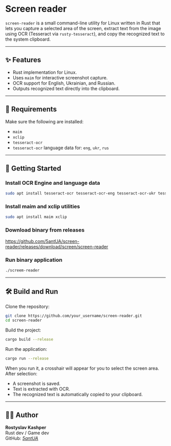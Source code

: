 # Screen reader

`screen-reader` is a small command-line utility for Linux written in Rust that lets you capture a selected area of the screen, extract text from the image using OCR (Tesseract via `rusty-tesseract`), and copy the recognized text to the system clipboard.

---

## ✨ Features

- Rust implementation for Linux.
- Uses `maim` for interactive screenshot capture.
- OCR support for English, Ukrainian, and Russian.
- Outputs recognized text directly into the clipboard.

---

## 📄 Requirements

Make sure the following are installed:

- `maim`
- `xclip`
- `tesseract-ocr`
- `tesseract-ocr` language data for: `eng`, `ukr`, `rus`

---

## 🚀 Getting Started

### Install OCR Engine and language data

```bash
sudo apt install tesseract-ocr tesseract-ocr-eng tesseract-ocr-ukr tesseract-ocr-rus
```

### Install maim and xclip utilities

```bash
sudo apt install maim xclip
```

### Download binary from releases
https://github.com/5antUA/screen-reader/releases/download/screen/screen-reader

### Run binary application
```bash
./screem-reader
```

---

## 🛠 Build and Run

Clone the repository:

```bash
git clone https://github.com/your_username/screen-reader.git
cd screen-reader
```

Build the project:

```bash
cargo build --release
```

Run the application:

```bash
cargo run --release
```

When you run it, a crosshair will appear for you to select the screen area. After selection:
- A screenshot is saved.
- Text is extracted with OCR.
- The recognized text is automatically copied to your clipboard.

---

## 👨‍💻 Author
**Rostyslav Kashper**  
Rust dev / Game dev  
GitHub: _[5antUA](https://github.com/5antUA)_
